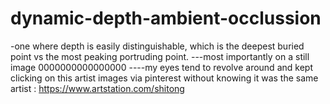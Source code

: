 # dynamic-depth-ambient-occlussion
-one where depth is easily distinguishable, which is the deepest buried point vs the most peaking  portruding point.
---most importantly on a still image 0000000000000000
----my eyes tend to revolve around and kept clicking on this artist images via pinterest without knowing it was the same artist : https://www.artstation.com/shitong
